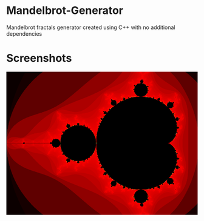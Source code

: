 # Mandelbrot-Generator
Mandelbrot fractals generator created using C++ with no additional dependencies
# Screenshots
![s1](image.bmp)
